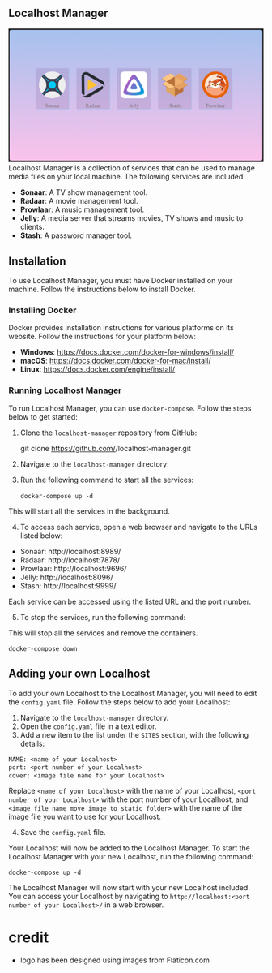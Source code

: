 ## Localhost Manager

![sample image](static/manager.png)
Localhost Manager is a collection of services that can be used to manage media files on your local machine. The following services are included:

- **Sonaar**: A TV show management tool.
- **Radaar**: A movie management tool.
- **Prowlaar**: A music management tool.
- **Jelly**: A media server that streams movies, TV shows and music to clients.
- **Stash**: A password manager tool.


## Installation

To use Localhost Manager, you must have Docker installed on your machine. Follow the instructions below to install Docker.

### Installing Docker

Docker provides installation instructions for various platforms on its website. Follow the instructions for your platform below:

- **Windows**: https://docs.docker.com/docker-for-windows/install/
- **macOS**: https://docs.docker.com/docker-for-mac/install/
- **Linux**: https://docs.docker.com/engine/install/

### Running Localhost Manager

To run Localhost Manager, you can use `docker-compose`. Follow the steps below to get started:

1. Clone the `localhost-manager` repository from GitHub: 

    git clone https://github.com/<your-username>/localhost-manager.git


2. Navigate to the `localhost-manager` directory: 


3. Run the following command to start all the services: 

    `docker-compose up -d`


This will start all the services in the background.

4. To access each service, open a web browser and navigate to the URLs listed below:

- Sonaar: http://localhost:8989/
- Radaar: http://localhost:7878/
- Prowlaar: http://localhost:9696/
- Jelly: http://localhost:8096/
- Stash: http://localhost:9999/

Each service can be accessed using the listed URL and the port number.

5. To stop the services, run the following command:


This will stop all the services and remove the containers.

    docker-compose down

## Adding your own Localhost

To add your own Localhost to the Localhost Manager, you will need to edit the `config.yaml` file. Follow the steps below to add your Localhost:

1. Navigate to the `localhost-manager` directory.
2. Open the `config.yaml` file in a text editor.
3. Add a new item to the list under the `SITES` section, with the following details:


```
NAME: <name of your Localhost>
port: <port number of your Localhost>
cover: <image file name for your Localhost>
```


Replace `<name of your Localhost>` with the name of your Localhost, `<port number of your Localhost>` with the port number of your Localhost, and `<image file name move image to static folder>` with the name of the image file you want to use for your Localhost.

4. Save the `config.yaml` file.

Your Localhost will now be added to the Localhost Manager. To start the Localhost Manager with your new Localhost, run the following command:

```
docker-compose up -d
```


The Localhost Manager will now start with your new Localhost included. You can access your Localhost by navigating to `http://localhost:<port number of your Localhost>/` in a web browser.


# credit
 - logo has been designed using images from Flaticon.com